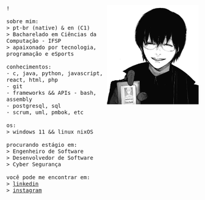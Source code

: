 <p float="left">
<img src="https://github.com/martellileo/martellileo/blob/main/imgsrc/9.jpg" width="240" align="right">
  <p float = "left">
  <samp>
    !
    <br>
    <br>
    sobre mim: <br>
    > pt-br (native) & en (C1)<br>
    > Bacharelado em Ciências da Computação - IFSP <br>
    >  apaixonado por tecnologia, programação e eSports <br>
    <br>
    conhecimentos:<br>
    - c, java, python, javascript, react, html, php <br>
    - git <br>
    - frameworks && APIs
    - bash, assembly <br>
    - postgresql, sql <br>
    - scrum, uml, pmbok, etc <br>
    <br>
    os:<br>
    > windows 11 && linux nixOS <br>
    <br>
    procurando estágio em:<br>
    > Engenheiro de Software <br>
    > Desenvolvedor de Software <br>
    > Cyber Segurança <br>
    <br>
    você pode me encontrar em: <br>
    > <a href="https://www.linkedin.com/in/martelli-leo"> linkedin </a> <br>
    > <a href="https://www.instagram.com/leomartelli_/"> instagram </a> <br>
  </samp>
  </p>
</p>
